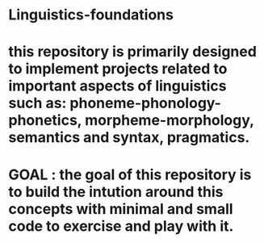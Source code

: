 # Linguistics-foundations

# this repository is primarily designed to implement projects related to important aspects of linguistics such as: phoneme-phonology-phonetics, morpheme-morphology, semantics and syntax, pragmatics. 

# GOAL : the goal of this repository is to build the intution around this concepts with minimal and small code to exercise and play with it.

